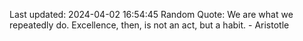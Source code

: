 Last updated: 2024-04-02 16:54:45
Random Quote: We are what we repeatedly do. Excellence, then, is not an act, but a habit. - Aristotle